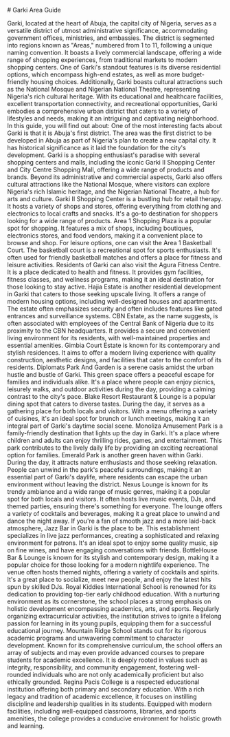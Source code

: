 \# Garki Area Guide

Garki, located at the heart of Abuja, the capital city of Nigeria, serves as a versatile district of utmost administrative significance, accommodating government offices, ministries, and embassies. The district is segmented into regions known as "Areas," numbered from 1 to 11, following a unique naming convention. It boasts a lively commercial landscape, offering a wide range of shopping experiences, from traditional markets to modern shopping centers. One of Garki's standout features is its diverse residential options, which encompass high\-end estates, as well as more budget\-friendly housing choices. Additionally, Garki boasts cultural attractions such as the National Mosque and Nigerian National Theatre, representing Nigeria's rich cultural heritage. With its educational and healthcare facilities, excellent transportation connectivity, and recreational opportunities, Garki embodies a comprehensive urban district that caters to a variety of lifestyles and needs, making it an intriguing and captivating neighborhood. In this guide, you will find out about: One of the most interesting facts about Garki is that it is Abuja's first district. The area was the first district to be developed in Abuja as part of Nigeria's plan to create a new capital city. It has historical significance as it laid the foundation for the city's development. Garki is a shopping enthusiast's paradise with several shopping centers and malls, including the iconic Garki II Shopping Center and City Centre Shopping Mall, offering a wide range of products and brands. Beyond its administrative and commercial aspects, Garki also offers cultural attractions like the National Mosque, where visitors can explore Nigeria's rich Islamic heritage, and the Nigerian National Theatre, a hub for arts and culture. Garki II Shopping Center is a bustling hub for retail therapy. It hosts a variety of shops and stores, offering everything from clothing and electronics to local crafts and snacks. It's a go\-to destination for shoppers looking for a wide range of products. Area 1 Shopping Plaza is a popular spot for shopping. It features a mix of shops, including boutiques, electronics stores, and food vendors, making it a convenient place to browse and shop. For leisure options, one can visit the Area 1 Basketball Court. The basketball court is a recreational spot for sports enthusiasts. It's often used for friendly basketball matches and offers a place for fitness and leisure activities. Residents of Garki can also visit the Agura Fitness Centre. It is a place dedicated to health and fitness. It provides gym facilities, fitness classes, and wellness programs, making it an ideal destination for those looking to stay active. Hajia Estate is another residential development in Garki that caters to those seeking upscale living. It offers a range of modern housing options, including well\-designed houses and apartments. The estate often emphasizes security and often includes features like gated entrances and surveillance systems. CBN Estate, as the name suggests, is often associated with employees of the Central Bank of Nigeria due to its proximity to the CBN headquarters. It provides a secure and convenient living environment for its residents, with well\-maintained properties and essential amenities. Gimbia Court Estate is known for its contemporary and stylish residences. It aims to offer a modern living experience with quality construction, aesthetic designs, and facilities that cater to the comfort of its residents. Diplomats Park And Garden is a serene oasis amidst the urban hustle and bustle of Garki. This green space offers a peaceful escape for families and individuals alike. It's a place where people can enjoy picnics, leisurely walks, and outdoor activities during the day, providing a calming contrast to the city's pace. Blake Resort Restaurant \& Lounge is a popular dining spot that caters to diverse tastes. During the day, it serves as a gathering place for both locals and visitors. With a menu offering a variety of cuisines, it's an ideal spot for brunch or lunch meetings, making it an integral part of Garki's daytime social scene. Monoliza Amusement Park is a family\-friendly destination that lights up the day in Garki. It's a place where children and adults can enjoy thrilling rides, games, and entertainment. This park contributes to the lively daily life by providing an exciting recreational option for families. Emerald Park is another green haven within Garki. During the day, it attracts nature enthusiasts and those seeking relaxation. People can unwind in the park's peaceful surroundings, making it an essential part of Garki's daylife, where residents can escape the urban environment without leaving the district. Nexus Lounge is known for its trendy ambiance and a wide range of music genres, making it a popular spot for both locals and visitors. It often hosts live music events, DJs, and themed parties, ensuring there's something for everyone. The lounge offers a variety of cocktails and beverages, making it a great place to unwind and dance the night away. If you're a fan of smooth jazz and a more laid\-back atmosphere, Jazz Bar in Garki is the place to be. This establishment specializes in live jazz performances, creating a sophisticated and relaxing environment for patrons. It's an ideal spot to enjoy some quality music, sip on fine wines, and have engaging conversations with friends. BottleHouse Bar \& Lounge is known for its stylish and contemporary design, making it a popular choice for those looking for a modern nightlife experience. The venue often hosts themed nights, offering a variety of cocktails and spirits. It's a great place to socialize, meet new people, and enjoy the latest hits spun by skilled DJs. Royal Kiddies International School is renowned for its dedication to providing top\-tier early childhood education. With a nurturing environment as its cornerstone, the school places a strong emphasis on holistic development encompassing academics, arts, and sports. Regularly organizing extracurricular activities, the institution strives to ignite a lifelong passion for learning in its young pupils, equipping them for a successful educational journey. Mountain Ridge School stands out for its rigorous academic programs and unwavering commitment to character development. Known for its comprehensive curriculum, the school offers an array of subjects and may even provide advanced courses to prepare students for academic excellence. It is deeply rooted in values such as integrity, responsibility, and community engagement, fostering well\-rounded individuals who are not only academically proficient but also ethically grounded. Regina Pacis College is a respected educational institution offering both primary and secondary education. With a rich legacy and tradition of academic excellence, it focuses on instilling discipline and leadership qualities in its students. Equipped with modern facilities, including well\-equipped classrooms, libraries, and sports amenities, the college provides a conducive environment for holistic growth and learning.